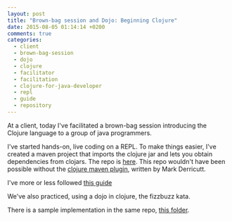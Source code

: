 ```yaml
---
layout: post
title: "Brown-bag session and Dojo: Beginning Clojure"
date: 2015-08-05 01:14:14 +0200
comments: true
categories: 
  - client
  - brown-bag-session
  - dojo
  - clojure
  - facilitator
  - facilitation
  - clojure-for-java-developer
  - repl
  - guide
  - repository
---
```


At a client, today I've facilitated a brown-bag session introducing the Clojure language to a group of java programmers.

I've started hands-on, live coding on a REPL. To make things easier, I've created a maven project that imports the clojure jar and lets you obtain dependencies from clojars. The repo is [here][repo-project-clojure-for-java-devs]. This repo wouldn't have been possible without the [clojure maven plugin][clojure-maven-plugin], written by Mark Derricutt.

I've more or less followed [this guide][guide]

We've also practiced, using a dojo in clojure, the fizzbuzz kata.

There is a sample implementation in the same repo, [this folder][folder-fizzbuzz-implementation].

[repo-project-clojure-for-java-devs]: https://github.com/alvarogarcia7/clojure-for-java-devs
[clojure-maven-plugin]: https://github.com/talios/clojure-maven-plugin
[guide]: https://github.com/alvarogarcia7/clojure-for-java-devs/blob/master/guide.md
[folder-fizzbuzz-implementation]: https://github.com/alvarogarcia7/clojure-for-java-devs/tree/sample-implementation/src
